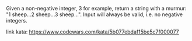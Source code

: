 Given a non-negative integer, 3 for example, return a string with a murmur: "1 sheep...2 sheep...3 sheep...". Input will always be valid, i.e. no negative integers.

link kata: https://www.codewars.com/kata/5b077ebdaf15be5c7f000077